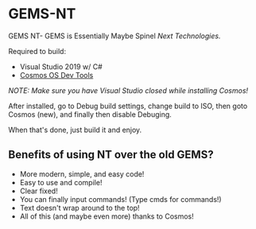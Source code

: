 # GEMS-NT
GEMS NT- GEMS is Essentially Maybe Spinel *Next Technologies.*

Required to build:

* Visual Studio 2019 w/ C#
* [Cosmos OS Dev Tools](https://github.com/CosmosOS/Cosmos/releases)

*NOTE: Make sure you have Visual Studio closed while installing Cosmos!*

After installed, go to Debug build settings, change build to ISO, then goto Cosmos (new), and finally then disable Debuging.

When that's done, just build it and enjoy.

## Benefits of using NT over the old GEMS?
* More modern, simple, and easy code!
* Easy to use and compile!
* Clear fixed!
* You can finally input commands! (Type cmds for commands!)
* Text doesn't wrap around to the top!
* All of this (and maybe even more) thanks to Cosmos!

